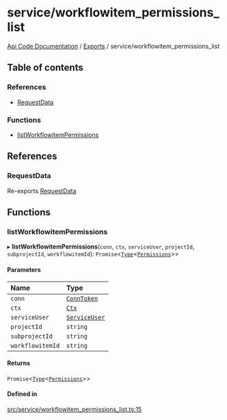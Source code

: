 # service/workflowitem\_permissions\_list
 
[Api Code Documentation](../README.md) / [Exports](../modules.md) / service/workflowitem\_permissions\_list

## Table of contents

### References

- [RequestData](service_workflowitem_permissions_list.md#requestdata)

### Functions

- [listWorkflowitemPermissions](service_workflowitem_permissions_list.md#listworkflowitempermissions)

## References

### RequestData

Re-exports [RequestData](../interfaces/service_domain_workflow_project_create.RequestData.md)

## Functions

### listWorkflowitemPermissions

▸ **listWorkflowitemPermissions**(`conn`, `ctx`, `serviceUser`, `projectId`, `subprojectId`, `workflowitemId`): `Promise`\<[`Type`](result.md#type)\<[`Permissions`](service_domain_permissions.md#permissions)\>\>

#### Parameters

| Name | Type |
| :------ | :------ |
| `conn` | [`ConnToken`](service_conn.md#conntoken) |
| `ctx` | [`Ctx`](../interfaces/lib_ctx.Ctx.md) |
| `serviceUser` | [`ServiceUser`](../interfaces/service_domain_organization_service_user.ServiceUser.md) |
| `projectId` | `string` |
| `subprojectId` | `string` |
| `workflowitemId` | `string` |

#### Returns

`Promise`\<[`Type`](result.md#type)\<[`Permissions`](service_domain_permissions.md#permissions)\>\>

#### Defined in

[src/service/workflowitem_permissions_list.ts:15](https://github.com/openkfw/TruBudget/blob/26ade46/api/src/service/workflowitem_permissions_list.ts#L15)
